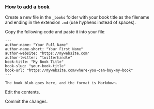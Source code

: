 ### How to add a book

Create a new file in the `_books` folder with your book title as the filename and ending in the extension `.md` (use hyphens instead of spaces).

Copy the following code and paste it into your file:

```
---
author-name: "Your Full Name"
author-name-short: "Your First Name"
author-website: "https://mywebsite.com"
author-twitter: "twitterhandle"
book-title: "My Book Title"
book-slug: "your-book-title"
book-url: "https://mywebsite.com/where-you-can-buy-my-book"
---

The book blub goes here, and the format is Markdown.

```

Edit the contents.

Commit the changes.
